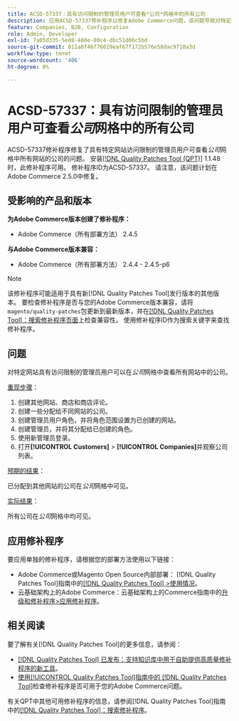 ```yaml
---
title: ACSD-57337：具有访问限制的管理员用户可查看*公司*网格中的所有公司
description: 应用ACSD-57337修补程序以修复Adobe Commerce问题，该问题导致对特定网站具有访问限制的管理员用户可以在*公司*网格中查看所有网站中的公司。
feature: Companies, B2B, Configuration
role: Admin, Developer
exl-id: 7a05d335-5ed8-460e-80c4-dbc51d06c5bd
source-git-commit: 011a6f46f76029eaf67f172b576e58dac9710a3d
workflow-type: tm+mt
source-wordcount: '406'
ht-degree: 0%

---
```


# ACSD-57337：具有访问限制的管理员用户可查看&#x200B;*公司*&#x200B;网格中的所有公司

ACSD-57337修补程序修复了具有特定网站访问限制的管理员用户可查看&#x200B;*公司*&#x200B;网格中所有网站的公司的问题。 安装[[!DNL Quality Patches Tool (QPT)]](https://experienceleague.adobe.com/zh-hans/docs/commerce-operations/tools/quality-patches-tool/quality-patches-tool-to-self-serve-quality-patches) 1.1.48时，此修补程序可用。 修补程序ID为ACSD-57337。 请注意，该问题计划在Adobe Commerce 2.5.0中修复。

## 受影响的产品和版本

**为Adobe Commerce版本创建了修补程序：**

* Adobe Commerce（所有部署方法） 2.4.5

**与Adobe Commerce版本兼容：**

* Adobe Commerce（所有部署方法） 2.4.4 - 2.4.5-p6

>[!NOTE]
>
>该修补程序可能适用于具有新[!DNL Quality Patches Tool]发行版本的其他版本。 要检查修补程序是否与您的Adobe Commerce版本兼容，请将`magento/quality-patches`包更新到最新版本，并在[[!DNL Quality Patches Tool]：搜索修补程序页面](https://experienceleague.adobe.com/tools/commerce-quality-patches/index.html?lang=zh-Hans)上检查兼容性。 使用修补程序ID作为搜索关键字来查找修补程序。

## 问题

对特定网站具有访问限制的管理员用户可以在&#x200B;*公司*&#x200B;网格中查看所有网站中的公司。

<u>重现步骤</u>：

1. 创建其他网站、商店和商店评论。
1. 创建一些分配给不同网站的公司。
1. 创建管理员用户角色，并将角色范围设置为已创建的网站。
1. 创建管理员，并将其分配给已创建的角色。
1. 使用新管理员登录。
1. 打开&#x200B;**[!UICONTROL Customers]** > **[!UICONTROL Companies]**&#x200B;并观察公司列表。

<u>预期的结果</u>：

已分配到其他网站的公司在&#x200B;*公司*&#x200B;网格中可见。

<u>实际结果</u>：

所有公司在&#x200B;*公司*&#x200B;网格中均可见。

## 应用修补程序

要应用单独的修补程序，请根据您的部署方法使用以下链接：

* Adobe Commerce或Magento Open Source内部部署： [!DNL Quality Patches Tool]指南中的[[!DNL Quality Patches Tool] >使用情况](/help/tools/quality-patches-tool/usage.md)。
* 云基础架构上的Adobe Commerce：云基础架构上的Commerce指南中的[升级和修补程序>应用修补程序](https://experienceleague.adobe.com/docs/commerce-cloud-service/user-guide/develop/upgrade/apply-patches.html?lang=zh-Hans)。

## 相关阅读

要了解有关[!DNL Quality Patches Tool]的更多信息，请参阅：

* [[!DNL Quality Patches Tool] 已发布：支持知识库中用于自助提供高质量修补程序的新工具](https://experienceleague.adobe.com/zh-hans/docs/commerce-operations/tools/quality-patches-tool/quality-patches-tool-to-self-serve-quality-patches)。
* [使用[!UICONTROL Quality Patches Tool]指南中的 [!DNL Quality Patches Tool]](/help/tools/quality-patches-tool/patches-available-in-qpt/check-patch-for-magento-issue-with-magento-quality-patches.md)检查修补程序是否可用于您的Adobe Commerce问题。


有关QPT中其他可用修补程序的信息，请参阅[!DNL Quality Patches Tool]指南中的[[!DNL Quality Patches Tool]：搜索修补程序](https://experienceleague.adobe.com/tools/commerce-quality-patches/index.html?lang=zh-Hans)。
